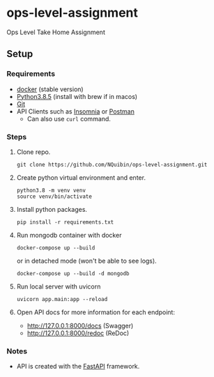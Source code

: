 # ops-level-assignment
Ops Level Take Home Assignment

## Setup
### Requirements
* [docker](https://www.docker.com/products/docker-desktop) (stable version)
* [Python3.8.5](https://www.python.org/downloads/) (install with brew if in macos)
* [Git](https://git-scm.com/downloads)
* API Clients such as [Insomnia](https://insomnia.rest/) or [Postman](https://www.postman.com/)
    * Can also use `curl` command.

### Steps
1. Clone repo.
    ```
    git clone https://github.com/NQuibin/ops-level-assignment.git
    ```
2. Create python virtual environment and enter.
    ```
    python3.8 -m venv venv
    source venv/bin/activate 
    ```
3. Install python packages.
    ```
    pip install -r requirements.txt
    ```
4. Run mongodb container with docker
    ```
    docker-compose up --build
    ```
    or in detached mode (won't be able to see logs).
    ```
    docker-compose up --build -d mongodb
    ```
5. Run local server with uvicorn
    ```
    uvicorn app.main:app --reload
    ```

6. Open API docs for more information for each endpoint:
    * http://127.0.0.1:8000/docs (Swagger)
    * http://127.0.0.1:8000/redoc (ReDoc)
   
### Notes
* API is created with the [FastAPI](https://fastapi.tiangolo.com/)
framework.
